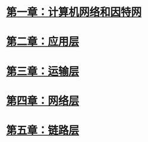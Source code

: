 
# [第一章：计算机网络和因特网](https://github.com/zihaopang/Backen-develope/blob/master/network/%E8%AE%A1%E7%AE%97%E6%9C%BA%E7%BD%91%E7%BB%9C%E5%92%8C%E5%9B%A0%E7%89%B9%E7%BD%91.md)

# [第二章：应用层](https://github.com/zihaopang/Backen-develope/blob/master/network/%E5%BA%94%E7%94%A8%E5%B1%82.md)

# [第三章：运输层](https://github.com/zihaopang/Backen-develope/blob/master/network/%E8%BF%90%E8%BE%93%E5%B1%82.md)

# [第四章：网络层]()

# [第五章：链路层]()